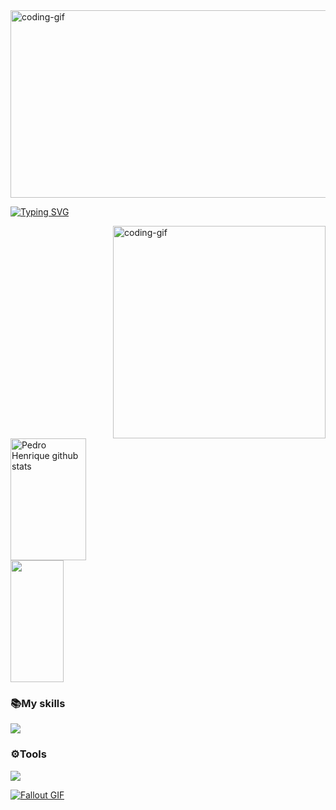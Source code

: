 <img align="center" alt="coding-gif" width="1100" height="300" src="https://i.pinimg.com/originals/71/92/b3/7192b36dadb8d4dd4eb71a4227cc6a95.gif">

[![Typing SVG](https://readme-typing-svg.herokuapp.com/?color=ffffffc9&size=35&center=true&vCenter=true&width=1000&lines=HELLO,+MY+NAME+is+Pedro;i'm+16+years+old;I+am+from+Recife,PE;Be+Welcome!+:%29)](https://git.io/typing-svg) 

<img align="right" alt="coding-gif" width="340" src="https://i.pinimg.com/originals/4f/d0/c0/4fd0c049c173c9beb5a0101a84deb6f9.gif">
<div align="left">  
   <img width="49%" height="195px" src="https://github-readme-stats.vercel.app/api?username=PedroHenrique756&show_icons=true&count_private=true&hide_border=true&title_color=ffffffc9&icon_color=ffffffc9&text_color=c9d1d9&bg_color=0d1117" alt="Pedro Henrique github stats"/>
</div>
<div>
    <img width="41%" height="195px" src="https://github-readme-stats.vercel.app/api/top-langs/?username=PedroHenrique756&layout=compact&hide_border=true&title_color=ffffffc9&text_color=ffffffc9&bg_color=0d1117" />
</div>
 
### 📚My skills
 <img src="https://skillicons.dev/icons?i=html,css,python,javascript,nodejs,mysql" /><br>
 
### ⚙️Tools
<img src="https://skillicons.dev/icons?i=vscode,visualstudio,pycharm,notion,figma,git,github,windows " /><br>

<a href="https://github.com/JoshuaThadi/Wall-E-Desk/blob/main/green.gif"><img src="https://github.com/JoshuaThadi/Wall-E-Desk/blob/main/Pixel-Art-2/green.gif" alt="Fallout GIF" style="width:auto; height:auto"/></a>

<img src="https://www.animatedimages.org/data/media/562/animated-line-image-0184.gif" width="1920" height=0.4/>

